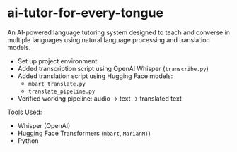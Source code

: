 # ai-tutor-for-every-tongue
An AI-powered language tutoring system designed to teach and converse in multiple languages using natural language processing and translation models.
- Set up project environment.
- Added transcription script using OpenAI Whisper (`transcribe.py`)
- Added translation script using Hugging Face models:
  - `mbart_translate.py`
  - `translate_pipeline.py`
- Verified working pipeline: audio → text → translated text

Tools Used:
- Whisper (OpenAI)
- Hugging Face Transformers (`mbart`, `MarianMT`)
- Python
